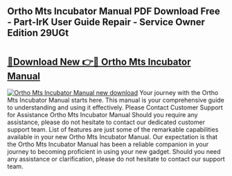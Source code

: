 ## Ortho Mts Incubator Manual PDF Download Free - Part-lrK User Guide Repair - Service Owner Edition 29UGt

# <h2><a href="http://bc80729.oget.top/?id=Ortho+Mts+Incubator+Manual">🔗Download New 👉🔴 Ortho Mts Incubator Manual</a></h2>

[![Ortho Mts Incubator Manual new download](https://i.imgur.com/5g1atiW.png)](http://bc80729.oget.top/?id=Ortho+Mts+Incubator+Manual)
Your journey with the Ortho Mts Incubator Manual starts here. This manual is your comprehensive guide to understanding and using it effectively. Please Contact Customer Support for Assistance Ortho Mts Incubator Manual Should you require any assistance, please do not hesitate to contact our dedicated customer support team. List of features are just some of the remarkable capabilities available in your new Ortho Mts Incubator Manual. Our expectation is that the Ortho Mts Incubator Manual has been a reliable companion in your journey to becoming proficient in using your new gadget. Should you need any assistance or clarification, please do not hesitate to contact our support team.
